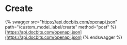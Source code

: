 # Create

{% swagger src="https://api.docbits.com/openapi.json" path="/custom_model_label/create" method="post" %}
[https://api.docbits.com/openapi.json](https://api.docbits.com/openapi.json)
{% endswagger %}
